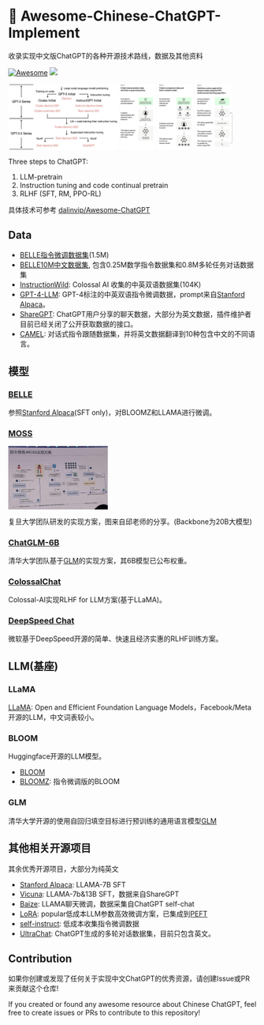 # 🧠 Awesome-Chinese-ChatGPT-Implement
收录实现中文版ChatGPT的各种开源技术路线，数据及其他资料

[![Awesome](https://awesome.re/badge.svg)](https://awesome.re)
![](https://img.shields.io/github/last-commit/NicholasCao/Awesome-Chinese-ChatGPT?color=green)

<img src="assets/chatgpt.jpg" width="44.5%" div align=center /> <img src="assets/chatgpt2.svg" width="45%" div align=center />

Three steps to ChatGPT: 
1. LLM-pretrain
2. Instruction tuning and code continual pretrain
3. RLHF (SFT, RM, PPO-RL)

具体技术可参考 [dalinvip/Awesome-ChatGPT](https://github.com/dalinvip/Awesome-ChatGPT)

## Data

- [BELLE指令微调数据集](https://github.com/LianjiaTech/BELLE/tree/main/1.5M)(1.5M)
- [BELLE10M中文数据集](https://github.com/LianjiaTech/BELLE/tree/main/10M), 包含0.25M数学指令数据集和0.8M多轮任务对话数据集
- [InstructionWild](https://github.com/XueFuzhao/InstructionWild): Colossal AI 收集的中英双语数据集(104K)
- [GPT-4-LLM](https://github.com/Instruction-Tuning-with-GPT-4/GPT-4-LLM): GPT-4标注的中英双语指令微调数据，prompt来自[Stanford Alpaca](https://github.com/tatsu-lab/stanford_alpaca)。
- [ShareGPT](https://sharegpt.com/): ChatGPT用户分享的聊天数据，大部分为英文数据，插件维护者目前已经关闭了公开获取数据的接口。
- [CAMEL](https://github.com/lightaime/camel#data-hosted-on-hugging-face): 对话式指令跟随数据集，并将英文数据翻译到10种包含中文的不同语言。

## 模型

### [BELLE](https://github.com/LianjiaTech/BELLE)

参照[Stanford Alpaca](https://github.com/tatsu-lab/stanford_alpaca)(SFT only)，对BLOOMZ和LLAMA进行微调。

### [MOSS](https://github.com/txsun1997/MOSS)
<!-- ![MOSS](./assets/moss.jpg) -->
<img src="assets/moss.jpg" width="40%" height="50%" div align=center />

复旦大学团队研发的实现方案，图来自邱老师的分享。(Backbone为20B大模型)

### [ChatGLM-6B](https://github.com/THUDM/ChatGLM-6B)

清华大学团队基于[GLM](https://github.com/THUDM/GLM)的实现方案，其6B模型已公布权重。

### [ColossalChat](https://github.com/hpcaitech/ColossalAI/tree/main/applications/Chat)
Colossal-AI实现RLHF for LLM方案(基于LLaMA)。

### [DeepSpeed Chat](https://github.com/microsoft/DeepSpeed/tree/master/blogs/deepspeed-chat)
微软基于DeepSpeed开源的简单、快速且经济实惠的RLHF训练方案。

## LLM(基座)
### LLaMA
[LLaMA](https://github.com/facebookresearch/llama): Open and Efficient Foundation Language Models，Facebook/Meta开源的LLM，中文词表较小。

### BLOOM
Huggingface开源的LLM模型。
- [BLOOM](https://huggingface.co/docs/transformers/v4.27.2/en/model_doc/bloom#overview)
- [BLOOMZ](https://huggingface.co/bigscience/bloomz): 指令微调版的BLOOM

### GLM
清华大学开源的使用自回归填空目标进行预训练的通用语言模型[GLM](https://github.com/THUDM/GLM)

## 其他相关开源项目
其余优秀开源项目，大部分为纯英文

- [Stanford Alpaca](https://github.com/tatsu-lab/stanford_alpaca): LLAMA-7B SFT
- [Vicuna](https://github.com/lm-sys/FastChat): LLAMA-7b&13B SFT，数据来自ShareGPT
- [Baize](https://github.com/project-baize/baize-chatbot): LLAMA聊天微调，数据采集自ChatGPT self-chat
- [LoRA](https://github.com/microsoft/LoRA): popular低成本LLM参数高效微调方案，已集成到[PEFT](https://github.com/huggingface/peft)
- [self-instruct](https://github.com/yizhongw/self-instruct): 低成本收集指令微调数据
- [UltraChat](https://github.com/thunlp/UltraChat): ChatGPT生成的多轮对话数据集，目前只包含英文。

## Contribution
如果你创建或发现了任何关于实现中文ChatGPT的优秀资源，请创建Issue或PR来贡献这个仓库!

If you created or found any awesome resource about Chinese ChatGPT, feel free to create issues or PRs to contribute to this repository!
